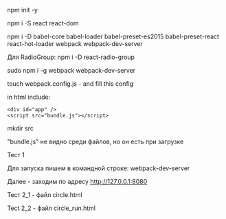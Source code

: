npm init -y

npm i -S react react-dom

npm i -D babel-core babel-loader babel-preset-es2015 babel-preset-react react-hot-loader webpack webpack-dev-server

Для RadioGroup: npm i -D react-radio-group

sudo npm i -g webpack webpack-dev-server

touch webpack.config.js - and fill this config

in html include:

    <div id="app" />
    <script src="bundle.js"></script>

mkdir src

"bundle.js" не видно среди файлов, но он есть при загрузке


Тест 1 

Для запуска пишем в командной строке: webpack-dev-server

Далее - заходим по адресу http://127.0.0.1:8080

Тест 2_1 - файл circle.html

Tect 2_2 - файл circle_run.html
